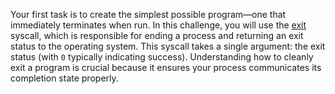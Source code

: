 Your first task is to create the simplest possible program—one that immediately terminates when run.
In this challenge, you will use the [exit](https://man7.org/linux/man-pages/man2/_exit.2.html) syscall, which is responsible for ending a process and returning an exit status to the operating system.
This syscall takes a single argument: the exit status (with `0` typically indicating success).
Understanding how to cleanly exit a program is crucial because it ensures your process communicates its completion state properly.
